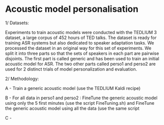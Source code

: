 # Acoustic model personalisation

1/ Datasets: 

Experiments to train acoustic models were conducted with the TEDLIUM 3 dataset, a large corpus of 452 hours of TED talks. 
The dataset is ready for training ASR systems but also dedicated to speaker adaptation tasks. We processed the dataset in an original way for this set of experiments. We split it into three parts so that the sets of speakers in each part are pairwise disjoints.
The first part is called generic and has been used to train an initial acoustic model for ASR.
The two other parts called perso1 and perso2 are used for 2 distinct trials of model personalization and evaluation.


2/ Methodology:

A - Train a generic acoustic model (use the TEDLIUM Kaldi recipe)

B - For all data in perso1 and perso2 : FineTune the generic acoustic model using only the 5 first minutes (use the script FineTuning.sh)
and FineTune the generic acoustic model using all the data (use the same script

C - 



